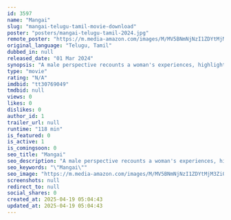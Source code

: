```yaml
---
id: 3597
name: "Mangai"
slug: "mangai-telugu-tamil-movie-download"
poster: "posters/mangai-telugu-tamil-2024.jpg"
remote_poster: "https://m.media-amazon.com/images/M/MV5BNmNjNzI1ZDYtMjM3Zi00OWQ1LWI5ODktZjdkMTcyZWNkMmNiXkEyXkFqcGdeQXVyMTQ3Mzk2MDg4._V1_SX300.jpg"
original_language: "Telugu, Tamil"
dubbed_in: null
released_date: "01 Mar 2024"
synopsis: "A male perspective recounts a woman's experiences, highlighting the distinctions between the perspectives of men and women."
type: "movie"
rating: "N/A"
imdbid: "tt30769049"
tmdbid: null
views: 0
likes: 0
dislikes: 0
author_id: 1
trailer_url: null
runtime: "118 min"
is_featured: 0
is_active: 1
is_comingsoon: 0
seo_title: "Mangai"
seo_description: "A male perspective recounts a woman's experiences, highlighting the distinctions between the perspectives of men and women."
seo_keywords: "\"Mangai\""
seo_image: "https://m.media-amazon.com/images/M/MV5BNmNjNzI1ZDYtMjM3Zi00OWQ1LWI5ODktZjdkMTcyZWNkMmNiXkEyXkFqcGdeQXVyMTQ3Mzk2MDg4._V1_SX300.jpg"
screenshots: null
redirect_to: null
social_shares: 0
created_at: 2025-04-19 05:04:43
updated_at: 2025-04-19 05:04:43
---
```



